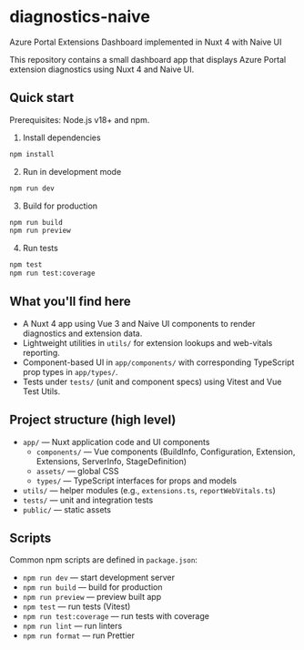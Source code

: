 # diagnostics-naive

Azure Portal Extensions Dashboard implemented in Nuxt 4 with Naive UI

This repository contains a small dashboard app that displays Azure Portal extension diagnostics using Nuxt 4 and Naive UI.

## Quick start

Prerequisites: Node.js v18+ and npm.

1. Install dependencies

```bash
npm install
```

2. Run in development mode

```bash
npm run dev
```

3. Build for production

```bash
npm run build
npm run preview
```

4. Run tests

```bash
npm test
npm run test:coverage
```

## What you'll find here

- A Nuxt 4 app using Vue 3 and Naive UI components to render diagnostics and extension data.
- Lightweight utilities in `utils/` for extension lookups and web-vitals reporting.
- Component-based UI in `app/components/` with corresponding TypeScript prop types in `app/types/`.
- Tests under `tests/` (unit and component specs) using Vitest and Vue Test Utils.

## Project structure (high level)

- `app/` — Nuxt application code and UI components
  - `components/` — Vue components (BuildInfo, Configuration, Extension, Extensions, ServerInfo, StageDefinition)
  - `assets/` — global CSS
  - `types/` — TypeScript interfaces for props and models
- `utils/` — helper modules (e.g., `extensions.ts`, `reportWebVitals.ts`)
- `tests/` — unit and integration tests
- `public/` — static assets

## Scripts

Common npm scripts are defined in `package.json`:

- `npm run dev` — start development server
- `npm run build` — build for production
- `npm run preview` — preview built app
- `npm test` — run tests (Vitest)
- `npm run test:coverage` — run tests with coverage
- `npm run lint` — run linters
- `npm run format` — run Prettier
